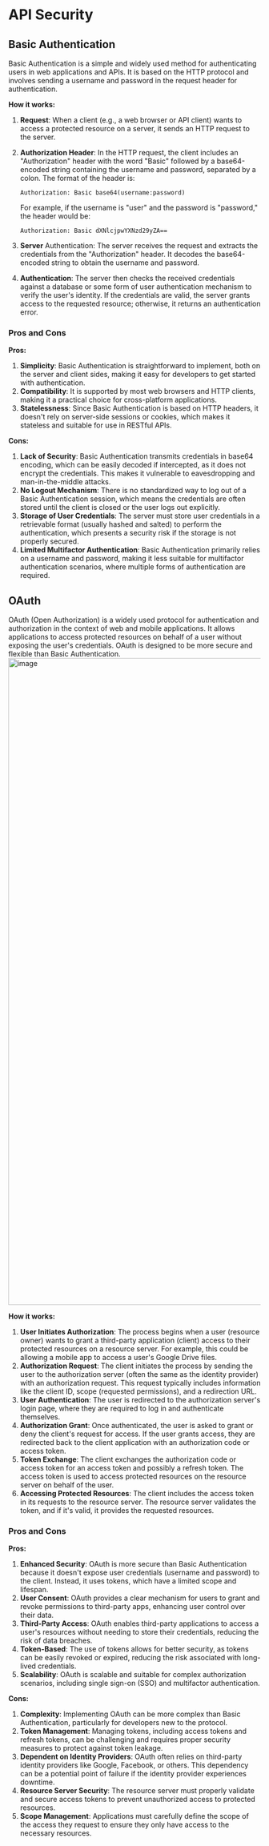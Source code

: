 # API Security
## Basic Authentication
Basic Authentication is a simple and widely used method for authenticating users in web applications and APIs. It is based on the HTTP protocol and involves sending a username and password in the request header for authentication.

**How it works:**
1. **Request**: When a client (e.g., a web browser or API client) wants to access a protected resource on a server, it sends an HTTP request to the server.
2. **Authorization Header**: In the HTTP request, the client includes an "Authorization" header with the word "Basic" followed by a base64-encoded string containing the username and password, separated by a colon. The format of the header is: 

   ```
   Authorization: Basic base64(username:password)
   ```
   For example, if the username is "user" and the password is "password," the header would be:
   ```
   Authorization: Basic dXNlcjpwYXNzd29yZA==
   ```
3. **Server** Authentication: The server receives the request and extracts the credentials from the "Authorization" header. It decodes the base64-encoded string to obtain the username and password.
4. **Authentication**: The server then checks the received credentials against a database or some form of user authentication mechanism to verify the user's identity. If the credentials are valid, the server grants access to the requested resource; otherwise, it returns an authentication error.

### Pros and Cons
**Pros:**
1. **Simplicity**: Basic Authentication is straightforward to implement, both on the server and client sides, making it easy for developers to get started with authentication.
2. **Compatibility**: It is supported by most web browsers and HTTP clients, making it a practical choice for cross-platform applications.
3. **Statelessness**: Since Basic Authentication is based on HTTP headers, it doesn't rely on server-side sessions or cookies, which makes it stateless and suitable for use in RESTful APIs.

**Cons:**
1. **Lack of Security**: Basic Authentication transmits credentials in base64 encoding, which can be easily decoded if intercepted, as it does not encrypt the credentials. This makes it vulnerable to eavesdropping and man-in-the-middle attacks.
2. **No Logout Mechanism**: There is no standardized way to log out of a Basic Authentication session, which means the credentials are often stored until the client is closed or the user logs out explicitly.
3. **Storage of User Credentials**: The server must store user credentials in a retrievable format (usually hashed and salted) to perform the authentication, which presents a security risk if the storage is not properly secured.
4. **Limited Multifactor Authentication**: Basic Authentication primarily relies on a username and password, making it less suitable for multifactor authentication scenarios, where multiple forms of authentication are required.


## OAuth
OAuth (Open Authorization) is a widely used protocol for authentication and authorization in the context of web and mobile applications. It allows applications to access protected resources on behalf of a user without exposing the user's credentials. OAuth is designed to be more secure and flexible than Basic Authentication.
<img width="1293" alt="image" src="https://github.com/boushphong/API/assets/59940078/834db470-add6-4b8c-9780-1f9f01314b09">

**How it works:**
1. **User Initiates Authorization**: The process begins when a user (resource owner) wants to grant a third-party application (client) access to their protected resources on a resource server. For example, this could be allowing a mobile app to access a user's Google Drive files.
2. **Authorization Request**: The client initiates the process by sending the user to the authorization server (often the same as the identity provider) with an authorization request. This request typically includes information like the client ID, scope (requested permissions), and a redirection URL.
3. **User Authentication**: The user is redirected to the authorization server's login page, where they are required to log in and authenticate themselves.
4. **Authorization Grant**: Once authenticated, the user is asked to grant or deny the client's request for access. If the user grants access, they are redirected back to the client application with an authorization code or access token.
5. **Token Exchange**: The client exchanges the authorization code or access token for an access token and possibly a refresh token. The access token is used to access protected resources on the resource server on behalf of the user.
6. **Accessing Protected Resources**: The client includes the access token in its requests to the resource server. The resource server validates the token, and if it's valid, it provides the requested resources.

### Pros and Cons
**Pros:**
1. **Enhanced Security**: OAuth is more secure than Basic Authentication because it doesn't expose user credentials (username and password) to the client. Instead, it uses tokens, which have a limited scope and lifespan.
2. **User Consent**: OAuth provides a clear mechanism for users to grant and revoke permissions to third-party apps, enhancing user control over their data.
3. **Third-Party Access**: OAuth enables third-party applications to access a user's resources without needing to store their credentials, reducing the risk of data breaches.
4. **Token-Based**: The use of tokens allows for better security, as tokens can be easily revoked or expired, reducing the risk associated with long-lived credentials.
5. **Scalability**: OAuth is scalable and suitable for complex authorization scenarios, including single sign-on (SSO) and multifactor authentication.

**Cons:**
1. **Complexity**: Implementing OAuth can be more complex than Basic Authentication, particularly for developers new to the protocol.
2. **Token Management**: Managing tokens, including access tokens and refresh tokens, can be challenging and requires proper security measures to protect against token leakage.
3. **Dependent on Identity Providers**: OAuth often relies on third-party identity providers like Google, Facebook, or others. This dependency can be a potential point of failure if the identity provider experiences downtime.
4. **Resource Server Security**: The resource server must properly validate and secure access tokens to prevent unauthorized access to protected resources.
5. **Scope Management**: Applications must carefully define the scope of the access they request to ensure they only have access to the necessary resources.
